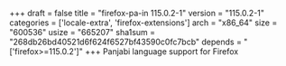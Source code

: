 +++
draft = false
title = "firefox-pa-in 115.0.2-1"
version = "115.0.2-1"
categories = ['locale-extra', 'firefox-extensions']
arch = "x86_64"
size = "600536"
usize = "665207"
sha1sum = "268db26bd40521d6f624f6527bf43590c0fc7bcb"
depends = "['firefox>=115.0.2']"
+++
Panjabi language support for Firefox